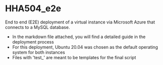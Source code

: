 # HHA504_e2e
 End to end (E2E) deployment of a virtual instance via Microsoft Azure that connects to a MySQL database.
 - In the markdown file attached, you will find a detailed guide in the deployment process 
 - For this deployment, Ubuntu 20.04 was chosen as the default operating system for both instances 
 - Files with 'test_' are meant to be templates for the final script 
